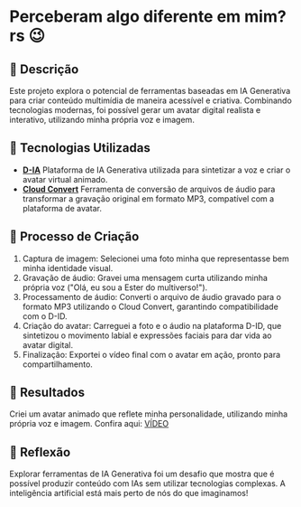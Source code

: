 # Perceberam algo diferente em mim? rs 😉

## 📒 Descrição
Este projeto explora o potencial de ferramentas baseadas em IA Generativa para criar conteúdo multimídia de maneira acessível e criativa. Combinando tecnologias modernas, foi possível gerar um avatar digital realista e interativo, utilizando minha própria voz e imagem.

## 🤖 Tecnologias Utilizadas
- **[D-IA](https://www.d-id.com)** Plataforma de IA Generativa utilizada para sintetizar a voz e criar o avatar virtual animado.
- **[Cloud Convert](https://cloudconvert.com)** Ferramenta de conversão de arquivos de áudio para transformar a gravação original em formato MP3, compatível com a plataforma de avatar.

## 🧐 Processo de Criação
1. Captura de imagem: Selecionei uma foto minha que representasse bem minha identidade visual.
2. Gravação de áudio: Gravei uma mensagem curta utilizando minha própria voz ("Olá, eu sou a Ester do multiverso!").
3. Processamento de áudio: Converti o arquivo de áudio gravado para o formato MP3 utilizando o Cloud Convert, garantindo compatibilidade com o D-ID.
4. Criação do avatar: Carreguei a foto e o áudio na plataforma D-ID, que sintetizou o movimento labial e expressões faciais para dar vida ao avatar digital.
5. Finalização: Exportei o vídeo final com o avatar em ação, pronto para compartilhamento.

## 🚀 Resultados
Criei um avatar animado que reflete minha personalidade, utilizando minha própria voz e imagem. Confira aqui: [VÍDEO](https://studio.d-id.com/share?id=d6ca332aa13d66941505f57d3b3079c8&utm_source=copy)

## 💭 Reflexão
Explorar ferramentas de IA Generativa foi um desafio que mostra que é possível produzir conteúdo com IAs sem utilizar tecnologias complexas. A inteligência artificial está mais perto de nós do que imaginamos! 
